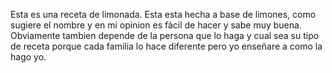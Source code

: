 Esta es una receta de limonada. Esta esta hecha a base de limones, como sugiere el nombre y en mi opinion es fácil de hacer y sabe muy buena. Obviamente tambien depende de la persona que lo haga y cual sea su tipo de receta porque cada familia lo hace diferente pero yo enseñare a como la hago yo.